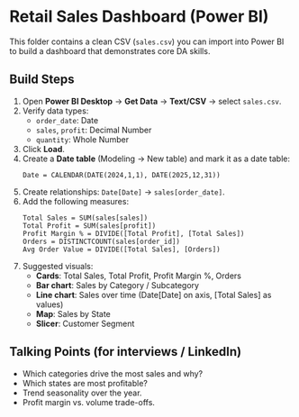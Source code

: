 # Retail Sales Dashboard (Power BI)

This folder contains a clean CSV (`sales.csv`) you can import into Power BI to build a dashboard that demonstrates core DA skills.

## Build Steps
1. Open **Power BI Desktop** → **Get Data** → **Text/CSV** → select `sales.csv`.
2. Verify data types:
   - `order_date`: Date
   - `sales`, `profit`: Decimal Number
   - `quantity`: Whole Number
3. Click **Load**.
4. Create a **Date table** (Modeling → New table) and mark it as a date table:
   ```DAX
   Date = CALENDAR(DATE(2024,1,1), DATE(2025,12,31))
   ```
5. Create relationships: `Date[Date]` → `sales[order_date]`.
6. Add the following measures:
   ```DAX
   Total Sales = SUM(sales[sales])
   Total Profit = SUM(sales[profit])
   Profit Margin % = DIVIDE([Total Profit], [Total Sales])
   Orders = DISTINCTCOUNT(sales[order_id])
   Avg Order Value = DIVIDE([Total Sales], [Orders])
   ```
7. Suggested visuals:
   - **Cards**: Total Sales, Total Profit, Profit Margin %, Orders
   - **Bar chart**: Sales by Category / Subcategory
   - **Line chart**: Sales over time (Date[Date] on axis, [Total Sales] as values)
   - **Map**: Sales by State
   - **Slicer**: Customer Segment

## Talking Points (for interviews / LinkedIn)
- Which categories drive the most sales and why?
- Which states are most profitable?
- Trend seasonality over the year.
- Profit margin vs. volume trade-offs.


